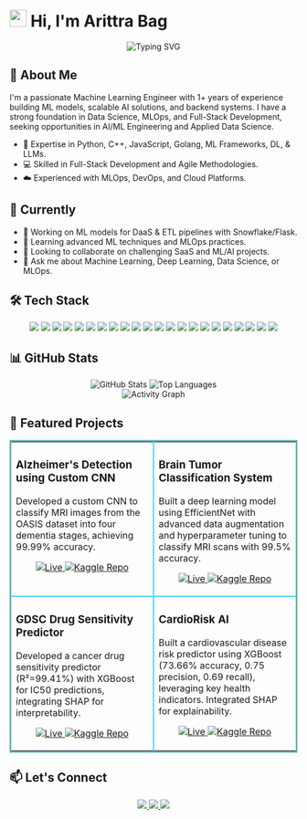 # <img src="https://raw.githubusercontent.com/MartinHeinz/MartinHeinz/master/wave.gif" width="30px"> Hi, I'm Arittra Bag

<div align="center">
  <img src="https://readme-typing-svg.herokuapp.com?font=Fira+Code&weight=600&size=24&duration=4000&pause=1000&color=00FF00&center=true&vCenter=true&width=800&lines=Machine+Learning+Engineer+%26+Software+Developer;Building+ML+Models+%26+Scalable+AI+Solutions;Into:+Data+Science+%7C+MLOps+%7C+Full-Stack+Development" alt="Typing SVG" />
</div>

## 🚀 About Me

I'm a passionate Machine Learning Engineer with 1+ years of experience building ML models, scalable AI solutions, and backend systems. I have a strong foundation in Data Science, MLOps, and Full-Stack Development, seeking opportunities in AI/ML Engineering and Applied Data Science.

- 🧠 Expertise in Python, C++, JavaScript, Golang, ML Frameworks, DL, & LLMs.
- 💻 Skilled in Full-Stack Development and Agile Methodologies.
- ☁️ Experienced with MLOps, DevOps, and Cloud Platforms.

## 🎯 Currently

- 🔭 Working on ML models for DaaS & ETL pipelines with Snowflake/Flask.
- 🌱 Learning advanced ML techniques and MLOps practices.
- 🤝 Looking to collaborate on challenging SaaS and ML/AI projects.
- 💬 Ask me about Machine Learning, Deep Learning, Data Science, or MLOps.

## 🛠️ Tech Stack

<p align="center">
  <img src="https://img.shields.io/badge/Python-3776AB?style=for-the-badge&logo=python&logoColor=white" />
  <img src="https://img.shields.io/badge/C++-00599C?style=for-the-badge&logo=cplusplus&logoColor=white" />
  <img src="https://img.shields.io/badge/JavaScript-F7DF1E?style=for-the-badge&logo=javascript&logoColor=black" />
  <img src="https://img.shields.io/badge/Go-00ADD8?style=for-the-badge&logo=go&logoColor=white" />
  <img src="https://img.shields.io/badge/Machine%20Learning-FF6F00?style=for-the-badge&logo=scikit-learn&logoColor=white" /> 
  <img src="https://img.shields.io/badge/Deep%20Learning-EE4C2C?style=for-the-badge&logo=pytorch&logoColor=white" />
  <img src="https://img.shields.io/badge/Artificial%20Intelligence-5A67D8?style=for-the-badge&logoColor=white" />
  <img src="https://img.shields.io/badge/Data Science-20BEFF?style=for-the-badge&logo=Kaggle&logoColor=white" />
  <img src="https://img.shields.io/badge/MLOps-5A67D8?style=for-the-badge&logo=kubernetes&logoColor=white" />
  <img src="https://img.shields.io/badge/DevOps-007ACC?style=for-the-badge&logo=docker&logoColor=white" />
  <img src="https://img.shields.io/badge/LLMs-black?style=for-the-badge&logo=openai&logoColor=white" />
  <img src="https://img.shields.io/badge/RAG-FFD21E?style=for-the-badge&logoColor=black" /> 
  <img src="https://img.shields.io/badge/NLP-5C6BC0?style=for-the-badge&logoColor=white" />
  <img src="https://img.shields.io/badge/Full%20Stack-20232A?style=for-the-badge&logo=react&logoColor=61DAFB" />
  <img src="https://img.shields.io/badge/Flask-000000?style=for-the-badge&logo=flask&logoColor=white" />
  <img src="https://img.shields.io/badge/Snowflake-29B5E8?style=for-the-badge&logo=snowflake&logoColor=white" />
  <img src="https://img.shields.io/badge/Heroku-430098?style=for-the-badge&logo=heroku&logoColor=white" />
  <img src="https://img.shields.io/badge/SHAP-FF0055?style=for-the-badge&logoColor=white" />
  <img src="https://img.shields.io/badge/Data%20Structures%20%26%20Algo-8B4513?style=for-the-badge&logo=leetcode&logoColor=white" />
  <img src="https://img.shields.io/badge/Agile-magenta?style=for-the-badge&logo=jira&logoColor=white" />
  <img src="https://img.shields.io/badge/Git-F05032?style=for-the-badge&logo=git&logoColor=white" />
  <img src="https://img.shields.io/badge/AWS-232F3E?style=for-the-badge&logo=amazon%20web%20services&logoColor=white" />
</p>

## 📊 GitHub Stats

<div align="center">
  <img src="https://github-readme-stats.vercel.app/api?username=Arittra-Bag&show_icons=true&theme=dark&hide_border=true&bg_color=0D1117" alt="GitHub Stats" />
  <img src="https://github-readme-stats.vercel.app/api/top-langs/?username=Arittra-Bag&layout=compact&theme=dark&hide_border=true&bg_color=0D1117" alt="Top Languages" />
</div>

<div align="center">
  <img src="https://github-readme-activity-graph.vercel.app/graph?username=Arittra-Bag&theme=github-dark&hide_border=true&bg_color=0D1117" alt="Activity Graph" />
</div>

## 🌟 Featured Projects

<table bordercolor="#66b2b2">
<tr>
    <td width="50%" valign="top" style="border-right:2px solid #3fd0ff;">
      <h3 align="left">Alzheimer's Detection using Custom CNN</h3>
      <p>Developed a custom CNN to classify MRI images from the OASIS dataset into four dementia stages, achieving 99.99% accuracy.</p>
      <p align="center">
        <a href="https://dementiadreamscape.vercel.app" target="vercel">
        <img src="https://img.shields.io/badge/Live-blue?style=for-the-badge&logo=vercel&logoColor=white" alt="Live"/>
        </a>
        <a href="https://www.kaggle.com/code/arittrabag/alzheimer-s-detection-acc-99-99" target="kaggle">
        <img src="https://img.shields.io/badge/Code-20BEFF?style=for-the-badge&logo=Kaggle&logoColor=white" alt="Kaggle Repo"/>
        </a>
      </p>
    </td>
    <td width="50%" valign="top">
      <h3 align="left">Brain Tumor Classification System</h3>
      <p>Built a deep learning model using EfficientNet with advanced data augmentation and hyperparameter tuning to classify MRI scans with 99.5% accuracy.</p>
      <p align="center">
        <a href="https://neura-scan.vercel.app" target="vercel">
        <img src="https://img.shields.io/badge/Live-blue?style=for-the-badge&logo=vercel&logoColor=white" alt="Live"/>
        </a>
        <a href="https://www.kaggle.com/code/arittrabag/classification-using-efficientnet-acc-99-5" target="kaggle">
        <img src="https://img.shields.io/badge/Code-20BEFF?style=for-the-badge&logo=Kaggle&logoColor=white" alt="Kaggle Repo"/>
        </a>
      </p>
    </td>
</tr>
<tr>
    <td width="50%" valign="top" style="border-right:2px solid #3fd0ff; border-top:2px solid #3fd0ff;">
      <h3 align="left">GDSC Drug Sensitivity Predictor</h3>
      <p>Developed a cancer drug sensitivity predictor (R²=99.41%) with XGBoost for IC50 predictions, integrating SHAP for interpretability.</p>
      <p align="center">
        <a href="https://huggingface.co/spaces/arittrabag/Drug-Sensitivity-Predictor" target="huggingface">
        <img src="https://img.shields.io/badge/Live-FFD21E?style=for-the-badge&logo=huggingface&logoColor=black" alt="Live"/>
        </a>
        <a href="https://www.kaggle.com/code/arittrabag/drug-sensitivity-prediction-r-score-99-41" target="kaggle">
        <img src="https://img.shields.io/badge/Code-20BEFF?style=for-the-badge&logo=Kaggle&logoColor=white" alt="Kaggle Repo"/>
        </a>
      </p>
    </td>
    <td width="50%" valign="top" style="border-top:2px solid #3fd0ff;">
      <h3 align="left">CardioRisk AI</h3>
      <p>Built a cardiovascular disease risk predictor using XGBoost (73.66% accuracy, 0.75 precision, 0.69 recall), leveraging key health indicators. Integrated SHAP for explainability.</p>
      <p align="center">
        <a href="https://huggingface.co/spaces/arittrabag/Heart-Disease-Risk-Predictor" target="huggingface">
        <img src="https://img.shields.io/badge/Live-FFD21E?style=for-the-badge&logo=huggingface&logoColor=black" alt="Live"/>
        </a>
        <a href="https://www.kaggle.com/code/arittrabag/heart-disease-risk-predictor-with-xgboost-shap" target="kaggle">
        <img src="https://img.shields.io/badge/Code-20BEFF?style=for-the-badge&logo=Kaggle&logoColor=white" alt="Kaggle Repo"/>
        </a>
      </p>
    </td>
</tr>
</table>

## 📫 Let's Connect

<div align="center">
  <a href="mailto:arittrabag@gmail.com">
    <img src="https://img.shields.io/badge/Gmail-D14836?style=for-the-badge&logo=gmail&logoColor=white" />
  </a>
  <a href="https://linkedin.com/in/arittra-bag-00b12a1b5" target="_blank">
    <img src="https://img.shields.io/badge/LinkedIn-0077B5?style=for-the-badge&logo=linkedin&logoColor=white" />
  </a>
  <a href="https://www.kaggle.com/arittrabag" target="_blank">
    <img src="https://img.shields.io/badge/Kaggle-20BEFF?style=for-the-badge&logo=Kaggle&logoColor=white" />
  </a>
</div>
